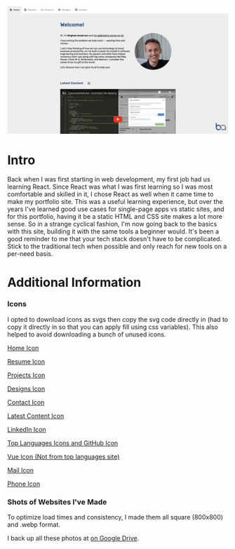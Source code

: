 ![README Cover Photo - Screenshot of Portfolio Website](./README-cover.jpg)

# Intro

Back when I was first starting in web development, my first job had us learning React. Since React was what I was first learning so I was most comfortable and skilled in it, I chose React as well when it came time to make my portfolio site. This was a useful learning experience, but over the years I've learned good use cases for single-page apps vs static sites, and for this portfolio, having it be a static HTML and CSS site makes a lot more sense. So in a strange cyclical fashion, I'm now going back to the basics with this site, building it with the same tools a beginner would. It's been a good reminder to me that your tech stack doesn't have to be complicated. Stick to the traditional tech when possible and only reach for new tools on a per-need basis.

# Additional Information

### Icons

I opted to download icons as svgs then copy the svg code directly in (had to copy it directly in so that you can apply fill using css variables). This also helped to avoid downloading a bunch of unused icons.

[Home Icon](https://fonts.google.com/icons?selected=Material+Icons:home:&icon.query=home)

[Resume Icon](https://fonts.google.com/icons?selected=Material+Icons:description:&icon.query=description)

[Projects Icon](https://fontawesome.com/icons/code?f=classic&s=solid)

[Designs Icon](https://fonts.google.com/icons?selected=Material+Icons:color_lens:&icon.query=color+lens)

[Contact Icon](https://fonts.google.com/icons?selected=Material+Icons:account_box:&icon.query=account_box)

[Latest Content Icon](https://fonts.google.com/icons?selected=Material+Icons:subscriptions:&icon.query=subscriptions)

[LinkedIn Icon](https://fontawesome.com/icons/linkedin?f=brands&s=solid)

[Top Languages Icons and GitHub Icon](https://devicon.dev/)

[Vue Icon (Not from top languages site)](https://www.svgrepo.com/svg/327411/logo-vue)

[Mail Icon](https://fonts.google.com/icons?selected=Material+Icons:mail_outline:&icon.query=email&icon.set=Material+Icons)

[Phone Icon](https://fonts.google.com/icons?selected=Material+Icons:call:&icon.query=call&icon.set=Material+Icons)

### Shots of Websites I've Made

To optimize load times and consistency, I made them all square (800x800) and .webp format.

I back up all these photos at [on Google Drive](https://drive.google.com/drive/folders/1_zeYQGXOWTF6EYDtZDBi32dJSmL7dQuW?usp=drive_link).
